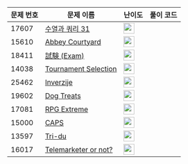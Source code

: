 | 문제 번호 | 문제 이름 | 난이도 | 풀이 코드 |
| --- | --- | --- | --- |
| 17607 | [수열과 쿼리 31](https://www.acmicpc.net/problem/17607) | <img height="25px" width="25px=" src="https://static.solved.ac/tier_small/23.svg"/> |  |
| 15610 | [Abbey Courtyard](https://www.acmicpc.net/problem/15610) | <img height="25px" width="25px=" src="https://static.solved.ac/tier_small/2.svg"/> |  |
| 18411 | [試験 (Exam)](https://www.acmicpc.net/problem/18411) | <img height="25px" width="25px=" src="https://static.solved.ac/tier_small/2.svg"/> |  |
| 14038 | [Tournament Selection](https://www.acmicpc.net/problem/14038) | <img height="25px" width="25px=" src="https://static.solved.ac/tier_small/2.svg"/> |  |
| 25462 | [Inverzije](https://www.acmicpc.net/problem/25462) | <img height="25px" width="25px=" src="https://static.solved.ac/tier_small/20.svg"/> |  |
| 19602 | [Dog Treats](https://www.acmicpc.net/problem/19602) | <img height="25px" width="25px=" src="https://static.solved.ac/tier_small/2.svg"/> |  |
| 17081 | [RPG Extreme](https://www.acmicpc.net/problem/17081) | <img height="25px" width="25px=" src="https://static.solved.ac/tier_small/19.svg"/> |  |
| 15000 | [CAPS](https://www.acmicpc.net/problem/15000) | <img height="25px" width="25px=" src="https://static.solved.ac/tier_small/2.svg"/> |  |
| 13597 | [Tri-du](https://www.acmicpc.net/problem/13597) | <img height="25px" width="25px=" src="https://static.solved.ac/tier_small/2.svg"/> |  |
| 16017 | [Telemarketer or not?](https://www.acmicpc.net/problem/16017) | <img height="25px" width="25px=" src="https://static.solved.ac/tier_small/2.svg"/> |  |
